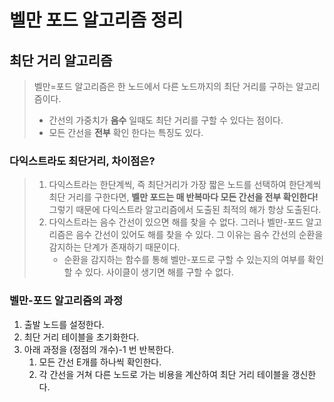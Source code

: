 벨만 포드 알고리즘 정리
=======================
## 최단 거리 알고리즘
> 벨만=포드 알고리즘은 한 노드에서 다른 노드까지의 최단 거리를 구하는 알고리즘이다. 
> - 간선의 가중치가 __음수__ 일때도 최단 거리를 구할 수 있다는 점이다. 
> - 모든 간선을 __전부__ 확인 한다는 특징도 있다.
### 다익스트라도 최단거리, 차이점은?
> 1. 다익스트라는 한단계씩, 즉 최단거리가 가장 짧은 노드를 선택하여 한단계씩 최단 거리를 구한다면, __벨만 포드는 매 반복마다 모든 간선을 전부 확인한다!__ 그렇기 때문에 다익스트라 알고리즘에서 도출된 최적의 해가 항상 도출된다.
> 2. 다익스트라는 음수 간선이 있으면 해를 찾을 수 없다. 그러나 벨만-포드 알고리즘은 음수 간선이 있어도 해를 찾을 수 있다. 그 이유는 음수 간선의 순환을 감지하는 단계가 존재하기 때문이다.
>    - 순환을 감지하는 함수를 통해 벨만-포드로 구할 수 있는지의 여부를 확인할 수 있다. 사이클이 생기면 해를 구할 수 없다. 
### 벨만-포드 알고리즘의 과정
1. 출발 노드를 설정한다.
2. 최단 거리 테이블을 초기화한다.
3. 아래 과정을 (정점의 개수)-1 번 반복한다. 
    1. 모든 간선 E개를 하나씩 확인한다.
    2. 각 간선을 거쳐 다른 노드로 가는 비용을 계산하여 최단 거리 테이블을 갱신한다.   
